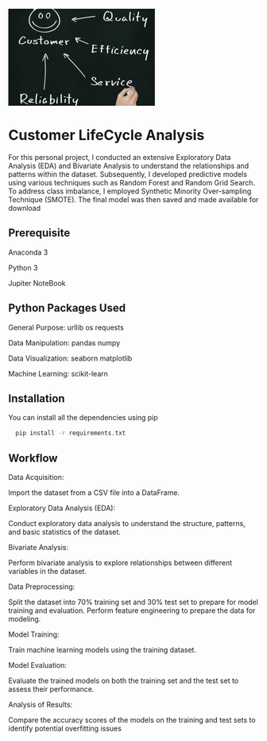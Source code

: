 

![Example Image](./customer-lifecycle%20image.jpg)

# Customer LifeCycle Analysis
 
  
  For this personal project, I conducted an extensive Exploratory Data Analysis (EDA) and Bivariate Analysis to understand the relationships and patterns within the dataset. Subsequently, I developed predictive models using various techniques such as Random Forest and Random Grid Search. To address class imbalance, I employed Synthetic Minority Over-sampling Technique (SMOTE). The final model was then saved and made available for download
  


## Prerequisite

Anaconda 3

Python 3

Jupiter NoteBook


## Python Packages Used

General Purpose:
urllib
os
requests

Data Manipulation:
pandas
numpy

Data Visualization: seaborn
matplotlib

Machine Learning:
scikit-learn


## Installation
You can install all the dependencies using pip

```bash
  pip install -r requirements.txt

```
    
## Workflow
Data Acquisition:

Import the dataset from a CSV file into a DataFrame.

Exploratory Data Analysis (EDA):

Conduct exploratory data analysis to understand the structure, patterns, and basic statistics of the dataset.

Bivariate Analysis:

Perform bivariate analysis to explore relationships between different variables in the dataset.

Data Preprocessing:

Split the dataset into 70% training set and 30% test set to prepare for model training and evaluation.
Perform feature engineering to prepare the data for modeling.

Model Training:

Train machine learning models using the training dataset.

Model Evaluation:

Evaluate the trained models on both the training set and the test set to assess their performance.

Analysis of Results:

Compare the accuracy scores of the models on the training and test sets to identify potential overfitting issues

